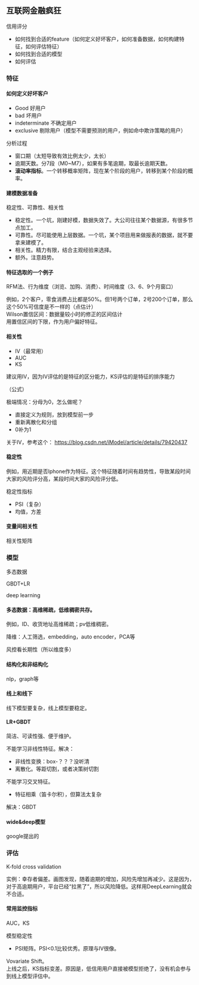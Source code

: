 ## 互联网金融疯狂

信用评分

- 如何找到合适的feature（如何定义好坏客户，如何准备数据，如何构建特征，如何评估特征）
- 如何找到合适的模型
- 如何评估

### 特征
#### 如何定义好坏客户

- Good 好用户
- bad 坏用户
- indeterminate 不确定用户
- exclusive 剔除用户（模型不需要预测的用户，例如命中欺诈策略的用户）

分析过程
- 窗口期（太短导致有效比例太少，太长）
- 逾期天数。分7段（M0~M7），如果有多笔逾期，取最长逾期天数。
- **滚动率指标**。一个转移概率矩阵，现在某个阶段的用户，转移到某个阶段的概率。


#### 建模数据准备
稳定性、可靠性、相关性

- 稳定性。一个坑，刚建好模，数据失效了。大公司往往某个数据源，有很多节点加工。
- 可靠性。尽可能使用上层数据。一个坑，某个项目用来做报表的数据，就不要拿来建模了。
- 相关性。精力有限，结合主观经验来选择。
- 额外。注意趋势。


#### 特征选取的一个例子
RFM法、行为维度（浏览、加购、消费）、时间维度（3、6、9个月窗口）

例如，2个客户，零食消费占比都是50%。但1号两个订单，2号200个订单，那么这个50%可信度是不一样的（点估计）  
Wilson置信区间：数据量较小时的修正的区间估计  
用置信区间的下限，作为用户偏好特征。  


#### 相关性
- IV（最常用）
- AUC
- KS

建议用IV，因为IV评估的是特征的区分能力，KS评估的是特征的排序能力

（公式）  

极端情况：分母为0，怎么做呢？
- 直接定义为规则，放到模型前一步
- 重新离散化和分组
- 0补为1


关于IV，参考这个：
https://blog.csdn.net/iModel/article/details/79420437

#### 稳定性
例如，用近期是否Iphone作为特征。这个特征随着时间有趋势性，导致某段时间大家的风险评分高，某段时间大家的风险评分低。

稳定性指标
- PSI（复杂）
- 均值，方差

#### 变量间相关性
相关性矩阵

### 模型
多态数据

GBDT+LR

deep learning


#### 多态数据：高维稀疏，低维稠密共存。

例如，ID、收货地址高维稀疏；pv低维稠密。

降维：人工筛选，embedding，auto encoder，PCA等

风控看长期性（所以维度多）

#### 结构化和非结构化
nlp，graph等

#### 线上和线下
线下模型要复杂，线上模型要稳定。

#### LR+GBDT
简洁、可读性强、便于维护。

不能学习非线性特征。解决：
- 非线性变换：box-？？？没听清
- 离散化。等距切割，或者决策树切割

不能学习交叉特征。
- 特征相乘（笛卡尔积），但算法太复杂


解决：GBDT

#### wide&deep模型

google提出的

### 评估

K-fold cross validation

实例：幸存者偏差。画图发现，随着逾期的增加，风险先增加再减少。这是因为，对于高逾期用户，平台已经“拉黑了”，所以风险降低。这样用DeepLearning就会不合适。

#### 常用监控指标

AUC，KS

模型稳定性
- PSI矩阵。PSI<0.1比较优秀。原理与IV很像。


Vovariate Shift。  
上线之后，KS指标变差。原因是，低信用用户直接被模型拒绝了，没有机会参与到线上模型评估中。
